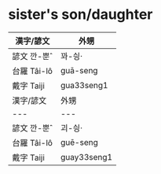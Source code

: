 # sister's son/daughter

漢字/諺文 | 外甥
--- | ---
諺文 깐-뿐ˆ | 꽈-싕·
台羅 Tâi-lô | guā-seng
戴字 Taiji | gua33seng1
漢字/諺文 | 外甥
--- | ---
諺文 깐-뿐ˆ | 괴-싕·
台羅 Tâi-lô | guē-seng
戴字 Taiji | guay33seng1
